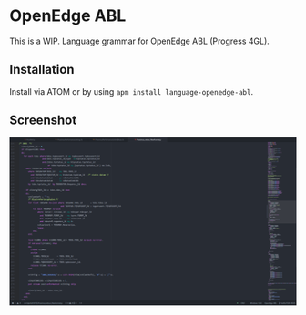 # OpenEdge ABL
This is a WIP. Language grammar for OpenEdge ABL (Progress 4GL).
## Installation
Install via ATOM or by using `apm install language-openedge-abl`.
## Screenshot
![language-log](https://raw.githubusercontent.com/RoobieBoobieee/language-openedge-abl/master/screenshots/preview.png)